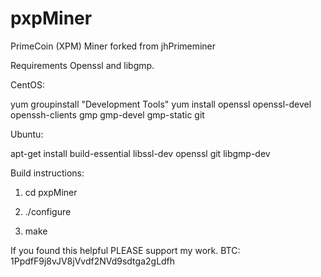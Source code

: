 pxpMiner
========

PrimeCoin (XPM) Miner forked from jhPrimeminer

Requirements
Openssl and libgmp.

CentOS:

yum groupinstall "Development Tools"
yum install openssl openssl-devel openssh-clients gmp gmp-devel gmp-static git

Ubuntu:

apt-get install build-essential libssl-dev openssl git libgmp-dev


Build instructions:

1) cd pxpMiner

2) ./configure

3) make


If you found this helpful PLEASE support my work.
BTC: 1PpdfF9j8vJV8jVvdf2NVd9sdtga2gLdfh
